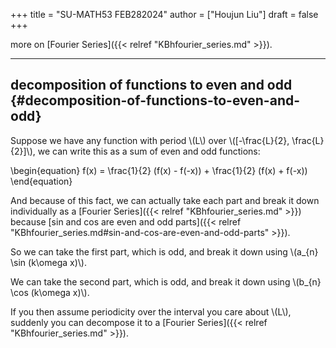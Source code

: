 +++
title = "SU-MATH53 FEB282024"
author = ["Houjun Liu"]
draft = false
+++

more on [Fourier Series]({{< relref "KBhfourier_series.md" >}}).

---


## decomposition of functions to even and odd {#decomposition-of-functions-to-even-and-odd}

Suppose we have any function with period \\(L\\) over \\([-\frac{L}{2}, \frac{L}{2}]\\), we can write this as a sum of even and odd functions:

\begin{equation}
f(x) = \frac{1}{2} (f(x) - f(-x)) + \frac{1}{2} (f(x) + f(-x))
\end{equation}

And because of this fact, we can actually take each part and break it down individually as a [Fourier Series]({{< relref "KBhfourier_series.md" >}}) because [sin and cos are even and odd parts]({{< relref "KBhfourier_series.md#sin-and-cos-are-even-and-odd-parts" >}}).

So we can take the first part, which is odd, and break it down using \\(a\_{n} \sin (k\omega x)\\).

We can take the second part, which is odd, and break it down using \\(b\_{n} \cos (k\omega x)\\).

If you then assume periodicity over the interval you care about \\(L\\), suddenly you can decompose it to a [Fourier Series]({{< relref "KBhfourier_series.md" >}}).
